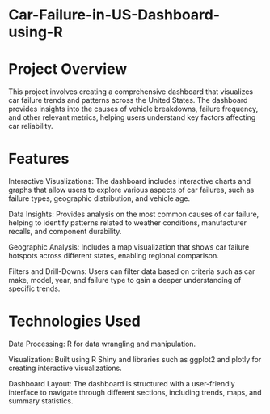 # Car-Failure-in-US-Dashboard-using-R
# Project Overview

This project involves creating a comprehensive dashboard that visualizes car failure trends and patterns across the United States. The dashboard provides insights into the causes of vehicle breakdowns, failure frequency, and other relevant metrics, helping users understand key factors affecting car reliability.

# Features

Interactive Visualizations: The dashboard includes interactive charts and graphs that allow users to explore various aspects of car failures, such as failure types, geographic distribution, and vehicle age.

Data Insights: Provides analysis on the most common causes of car failure, helping to identify patterns related to weather conditions, manufacturer recalls, and component durability.

Geographic Analysis: Includes a map visualization that shows car failure hotspots across different states, enabling regional comparison.

Filters and Drill-Downs: Users can filter data based on criteria such as car make, model, year, and failure type to gain a deeper understanding of specific trends.

# Technologies Used

Data Processing: R for data wrangling and manipulation.

Visualization: Built using R Shiny and libraries such as ggplot2 and plotly for creating interactive visualizations.

Dashboard Layout: The dashboard is structured with a user-friendly interface to navigate through different sections, including trends, maps, and summary statistics.
